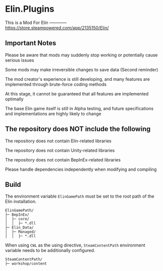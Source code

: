# Elin.Plugins
This is a Mod For Elin ———— https://store.steampowered.com/app/2135150/Elin/

## Important Notes

Please be aware that mods may suddenly stop working or potentially cause serious issues

Some mods may make irreversible changes to save data (Second reminder)

The mod creator's experience is still developing, and many features are implemented through brute-force coding methods

At this stage, it cannot be guaranteed that all features are implemented optimally

The base Elin game itself is still in Alpha testing, and future specifications and implementations are highly likely to change

## The repository does NOT include the following

The repository does not contain Elin-related libraries

The repository does not contain Unity-related libraries

The repository does not contain BepInEx-related libraries

Please handle dependencies independently when modifying and compiling

## Build
The environment variable `ElinGamePath` must be set to the root path of the Elin installation.
```
ElinGamePath/
├─ BepInEx/
│  ├─ core/
│  │  ├─ *.dll
├─ Elin_Data/
│  ├─ Managed/
│  │  ├─ *.dll
```
When using `CWL` as the using directive, `SteamContentPath` environment variable needs to be additionally configured.

```
SteamContentPath/
├─ workshop/content
```
